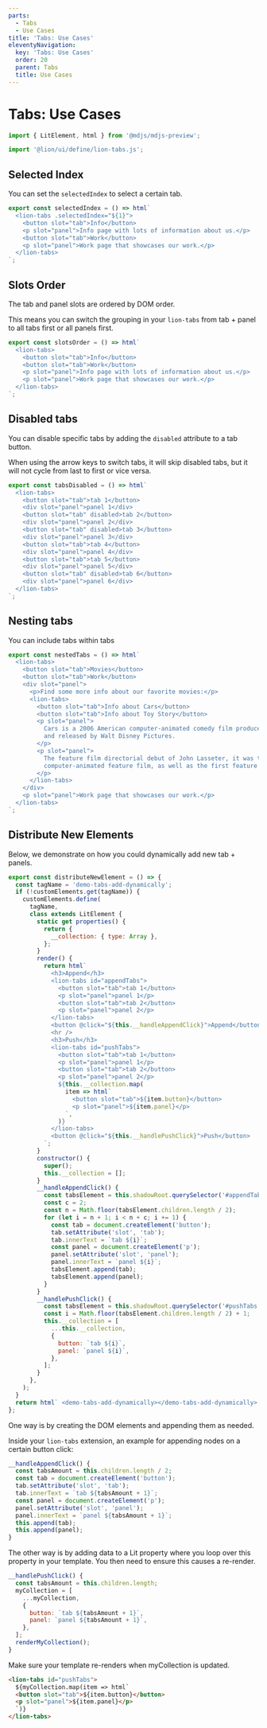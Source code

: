 ```yaml
---
parts:
  - Tabs
  - Use Cases
title: 'Tabs: Use Cases'
eleventyNavigation:
  key: 'Tabs: Use Cases'
  order: 20
  parent: Tabs
  title: Use Cases
---
```

# Tabs: Use Cases

```js script
import { LitElement, html } from '@mdjs/mdjs-preview';

import '@lion/ui/define/lion-tabs.js';
```

## Selected Index

You can set the `selectedIndex` to select a certain tab.

```js preview-story
export const selectedIndex = () => html`
  <lion-tabs .selectedIndex="${1}">
    <button slot="tab">Info</button>
    <p slot="panel">Info page with lots of information about us.</p>
    <button slot="tab">Work</button>
    <p slot="panel">Work page that showcases our work.</p>
  </lion-tabs>
`;
```

## Slots Order

The tab and panel slots are ordered by DOM order.

This means you can switch the grouping in your `lion-tabs` from tab + panel to all tabs first or all panels first.

```js preview-story
export const slotsOrder = () => html`
  <lion-tabs>
    <button slot="tab">Info</button>
    <button slot="tab">Work</button>
    <p slot="panel">Info page with lots of information about us.</p>
    <p slot="panel">Work page that showcases our work.</p>
  </lion-tabs>
`;
```

## Disabled tabs

You can disable specific tabs by adding the `disabled` attribute to a tab button.

When using the arrow keys to switch tabs, it will skip disabled tabs, but it will not cycle from last to first or vice versa.

```js preview-story
export const tabsDisabled = () => html`
  <lion-tabs>
    <button slot="tab">tab 1</button>
    <div slot="panel">panel 1</div>
    <button slot="tab" disabled>tab 2</button>
    <div slot="panel">panel 2</div>
    <button slot="tab" disabled>tab 3</button>
    <div slot="panel">panel 3</div>
    <button slot="tab">tab 4</button>
    <div slot="panel">panel 4</div>
    <button slot="tab">tab 5</button>
    <div slot="panel">panel 5</div>
    <button slot="tab" disabled>tab 6</button>
    <div slot="panel">panel 6</div>
  </lion-tabs>
`;
```

## Nesting tabs

You can include tabs within tabs

```js preview-story
export const nestedTabs = () => html`
  <lion-tabs>
    <button slot="tab">Movies</button>
    <button slot="tab">Work</button>
    <div slot="panel">
      <p>Find some more info about our favorite movies:</p>
      <lion-tabs>
        <button slot="tab">Info about Cars</button>
        <button slot="tab">Info about Toy Story</button>
        <p slot="panel">
          Cars is a 2006 American computer-animated comedy film produced by Pixar Animation Studios
          and released by Walt Disney Pictures.
        </p>
        <p slot="panel">
          The feature film directorial debut of John Lasseter, it was the first entirely
          computer-animated feature film, as well as the first feature film from Pixar.
        </p>
      </lion-tabs>
    </div>
    <p slot="panel">Work page that showcases our work.</p>
  </lion-tabs>
`;
```

## Distribute New Elements

Below, we demonstrate on how you could dynamically add new tab + panels.

```js preview-story
export const distributeNewElement = () => {
  const tagName = 'demo-tabs-add-dynamically';
  if (!customElements.get(tagName)) {
    customElements.define(
      tagName,
      class extends LitElement {
        static get properties() {
          return {
            __collection: { type: Array },
          };
        }
        render() {
          return html`
            <h3>Append</h3>
            <lion-tabs id="appendTabs">
              <button slot="tab">tab 1</button>
              <p slot="panel">panel 1</p>
              <button slot="tab">tab 2</button>
              <p slot="panel">panel 2</p>
            </lion-tabs>
            <button @click="${this.__handleAppendClick}">Append</button>
            <hr />
            <h3>Push</h3>
            <lion-tabs id="pushTabs">
              <button slot="tab">tab 1</button>
              <p slot="panel">panel 1</p>
              <button slot="tab">tab 2</button>
              <p slot="panel">panel 2</p>
              ${this.__collection.map(
                item => html`
                  <button slot="tab">${item.button}</button>
                  <p slot="panel">${item.panel}</p>
                `,
              )}
            </lion-tabs>
            <button @click="${this.__handlePushClick}">Push</button>
          `;
        }
        constructor() {
          super();
          this.__collection = [];
        }
        __handleAppendClick() {
          const tabsElement = this.shadowRoot.querySelector('#appendTabs');
          const c = 2;
          const n = Math.floor(tabsElement.children.length / 2);
          for (let i = n + 1; i < n + c; i += 1) {
            const tab = document.createElement('button');
            tab.setAttribute('slot', 'tab');
            tab.innerText = `tab ${i}`;
            const panel = document.createElement('p');
            panel.setAttribute('slot', 'panel');
            panel.innerText = `panel ${i}`;
            tabsElement.append(tab);
            tabsElement.append(panel);
          }
        }
        __handlePushClick() {
          const tabsElement = this.shadowRoot.querySelector('#pushTabs');
          const i = Math.floor(tabsElement.children.length / 2) + 1;
          this.__collection = [
            ...this.__collection,
            {
              button: `tab ${i}`,
              panel: `panel ${i}`,
            },
          ];
        }
      },
    );
  }
  return html` <demo-tabs-add-dynamically></demo-tabs-add-dynamically> `;
};
```

One way is by creating the DOM elements and appending them as needed.

Inside your `lion-tabs` extension, an example for appending nodes on a certain button click:

```js
__handleAppendClick() {
  const tabsAmount = this.children.length / 2;
  const tab = document.createElement('button');
  tab.setAttribute('slot', 'tab');
  tab.innerText = `tab ${tabsAmount + 1}`;
  const panel = document.createElement('p');
  panel.setAttribute('slot', 'panel');
  panel.innerText = `panel ${tabsAmount + 1}`;
  this.append(tab);
  this.append(panel);
}
```

The other way is by adding data to a Lit property where you loop over this property in your template.
You then need to ensure this causes a re-render.

```js
__handlePushClick() {
  const tabsAmount = this.children.length;
  myCollection = [
    ...myCollection,
    {
      button: `tab ${tabsAmount + 1}`,
      panel: `panel ${tabsAmount + 1}`,
    },
  ];
  renderMyCollection();
}
```

Make sure your template re-renders when myCollection is updated.

```html
<lion-tabs id="pushTabs">
  ${myCollection.map(item => html`
  <button slot="tab">${item.button}</button>
  <p slot="panel">${item.panel}</p>
  `)}
</lion-tabs>
```
